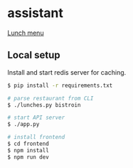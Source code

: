 # assistant
[Lunch menu](https://trnila.eu/lunch)

## Local setup
Install and start redis server for caching.

```sh
$ pip install -r requirements.txt

# parse restaurant from CLI
$ ./lunches.py bistroin

# start API server
$ ./app.py

# install frontend
$ cd frontend
$ npm install
$ npm run dev
```